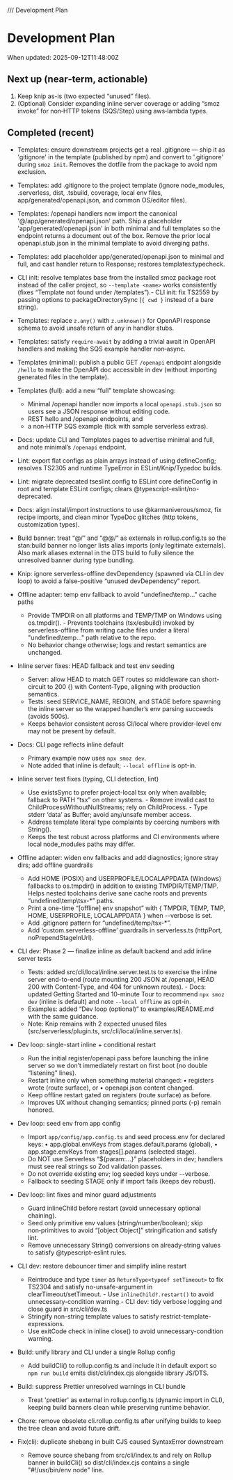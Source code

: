 /// Development Plan

# Development Plan

When updated: 2025-09-12T11:48:00Z

## Next up (near‑term, actionable)

1. Keep knip as-is (two expected “unused” files).
2. (Optional) Consider expanding inline server coverage or adding “smoz invoke” for non‑HTTP tokens (SQS/Step) using aws‑lambda types.
## Completed (recent)

- Templates: ensure downstream projects get a real .gitignore — ship it as
  'gitignore' in the template (published by npm) and convert to '.gitignore'
  during `smoz init`. Removes the dotfile from the package to avoid npm
  exclusion.
- Templates: add .gitignore to the project template (ignore node_modules, .serverless, dist, .tsbuild, coverage, local env files, app/generated/openapi.json, and common OS/editor files).
- Templates: /openapi handlers now import the canonical  '@/app/generated/openapi.json' path. Ship a placeholder
  'app/generated/openapi.json' in both minimal and full templates so the  endpoint returns a document out of the box. Remove the prior local  openapi.stub.json in the minimal template to avoid diverging paths.

- Templates: add placeholder app/generated/openapi.json to minimal and full,
  and cast handler return to Response; restores templates:typecheck.

- CLI init: resolve templates base from the installed smoz package root
  instead of the caller project, so `--template <name>` works consistently
  (fixes “Template not found under <app>/templates”).- CLI init: fix TS2559 by passing options to packageDirectorySync  (`{ cwd }` instead of a bare string).
- Templates: replace `z.any()` with `z.unknown()` for OpenAPI response schema
  to avoid unsafe return of any in handler stubs.
- Templates: satisfy `require-await` by adding a trivial await in OpenAPI
  handlers and making the SQS example handler non‑async.
- Templates (minimal): publish a public GET `/openapi` endpoint alongside
  `/hello` to make the OpenAPI doc accessible in dev (without importing
  generated files in the template).
- Templates (full): add a new “full” template showcasing:
  - Minimal /openapi handler now imports a local `openapi.stub.json` so users
    see a JSON response without editing code.
  - REST hello and /openapi endpoints, and
  - a non‑HTTP SQS example (tick with sample serverless extras).
- Docs: update CLI and Templates pages to advertise minimal and full, and  note minimal’s `/openapi` endpoint.
- Lint: export flat configs as plain arrays instead of using defineConfig;
  resolves TS2305 and runtime TypeError in ESLint/Knip/Typedoc builds.
- Lint: migrate deprecated tseslint.config to ESLint core defineConfig in
  root and template ESLint configs; clears @typescript-eslint/no-deprecated.
- Docs: align install/import instructions to use @karmaniverous/smoz, fix recipe imports, and clean minor TypeDoc glitches (http tokens, customization types).
- Build banner: treat “@/” and “@@/” as externals in rollup.config.ts so the stan:build banner no longer lists alias imports (only legitimate externals).
  Also mark aliases external in the DTS build to fully silence the unresolved banner during type bundling.

- Knip: ignore serverless-offline devDependency (spawned via CLI in dev loop)
  to avoid a false-positive “unused devDependency” report.

- Offline adapter: temp env fallback to avoid "undefined\temp\..." cache paths
  - Provide TMPDIR on all platforms and TEMP/TMP on Windows using os.tmpdir(). - Prevents toolchains (tsx/esbuild) invoked by serverless-offline from writing
    cache files under a literal "undefined\temp\..." path relative to the repo.
  - No behavior change otherwise; logs and restart semantics are unchanged.

- Inline server fixes: HEAD fallback and test env seeding
  - Server: allow HEAD to match GET routes so middleware can short-circuit to
    200 {} with Content-Type, aligning with production semantics.
  - Tests: seed SERVICE_NAME, REGION, and STAGE before spawning the inline
    server so the wrapped handler’s env parsing succeeds (avoids 500s).
  - Keeps behavior consistent across CI/local where provider-level env may not
    be present by default.

- Docs: CLI page reflects inline default
  - Primary example now uses `npx smoz dev`.
  - Note added that inline is default; `--local offline` is opt-in.

- Inline server test fixes (typing, CLI detection, lint)
  - Use existsSync to prefer project-local tsx only when available; fallback to
    PATH “tsx” on other systems. - Remove invalid cast to ChildProcessWithoutNullStreams; rely on ChildProcess. - Type stderr ‘data’ as Buffer; avoid any/unsafe member access.
  - Address template literal type complaints by coercing numbers with String().
  - Keeps the test robust across platforms and CI environments where local
    node_modules paths may differ.

- Offline adapter: widen env fallbacks and add diagnostics; ignore stray dirs; add offline guardrails
  - Add HOME (POSIX) and USERPROFILE/LOCALAPPDATA (Windows) fallbacks to os.tmpdir()
    in addition to existing TMPDIR/TEMP/TMP. Helps nested toolchains derive sane
    cache roots and prevents “undefined\temp\tsx-\*” paths.
  - Print a one-time “[offline] env snapshot” with { TMPDIR, TEMP, TMP, HOME,
    USERPROFILE, LOCALAPPDATA } when --verbose is set.
  - Add .gitignore pattern for “undefined/temp/tsx-\*”.
  - Add ‘custom.serverless-offline’ guardrails in serverless.ts (httpPort, noPrependStageInUrl).

- CLI dev: Phase 2 — finalize inline as default backend and add inline server tests
  - Tests: added src/cli/local/inline.server.test.ts to exercise the inline
    server end-to-end (route mounting 200 JSON at /openapi, HEAD 200 with Content-Type, and 404 for unknown routes). - Docs: updated Getting Started and 10-minute Tour to recommend
    `npx smoz dev` (inline is default) and note `--local offline` as opt-in.
  - Examples: added “Dev loop (optional)” to examples/README.md with the same
    guidance.
  - Note: Knip remains with 2 expected unused files
    (src/serverless/plugin.ts, src/cli/local/inline.server.ts).

- Dev loop: single-start inline + conditional restart
  - Run the initial register/openapi pass before launching the inline server so
    we don’t immediately restart on first boot (no double “listening” lines).
  - Restart inline only when something material changed:
    • registers wrote (route surface), or
    • openapi.json content changed.
  - Keep offline restart gated on registers (route surface) as before.
  - Improves UX without changing semantics; pinned ports (-p) remain honored.

- Dev loop: seed env from app config
  - Import `app/config/app.config.ts` and seed process.env for declared keys:
    • app.global.envKeys from stages.default.params (global),
    • app.stage.envKeys from stages[<stage>].params (selected stage).
  - Do NOT use Serverless “${param:…}” placeholders in dev; handlers must see real strings so Zod validation passes.
  - Do not override existing env; log seeded keys under --verbose.
  - Fallback to seeding STAGE only if import fails (keeps dev robust).

- Dev loop: lint fixes and minor guard adjustments
  - Guard inlineChild before restart (avoid unnecessary optional chaining).
  - Seed only primitive env values (string/number/boolean); skip non‑primitives
    to avoid “[object Object]” stringification and satisfy lint.
  - Remove unnecessary String() conversions on already‑string values to satisfy
    @typescript-eslint rules.

- CLI dev: restore debouncer timer and simplify inline restart
  - Reintroduce and type `timer` as `ReturnType<typeof setTimeout>` to fix
    TS2304 and satisfy no-unsafe-argument in clearTimeout/setTimeout. - Use `inlineChild?.restart()` to avoid unnecessary-condition warning.- CLI dev: tidy verbose logging and close guard in src/cli/dev.ts
  - Stringify non-string template values to satisfy restrict-template-expressions.
  - Use exitCode check in inline close() to avoid unnecessary-condition warning.

- Build: unify library and CLI under a single Rollup config
  - Add buildCli() to rollup.config.ts and include it in default export so
    `npm run build` emits dist/cli/index.cjs alongside library JS/DTS.
- Build: suppress Prettier unresolved warnings in CLI bundle
  - Treat 'prettier' as external in rollup.config.ts (dynamic import in CLI),
    keeping build banners clean while preserving runtime behavior.
- Chore: remove obsolete cli.rollup.config.ts after unifying builds to keep the
  tree clean and avoid future drift.
- Fix(cli): duplicate shebang in built CJS caused SyntaxError downstream
  - Remove source shebang from src/cli/index.ts and rely on Rollup banner in
    buildCli() so dist/cli/index.cjs contains a single "#!/usr/bin/env node"
    line.
